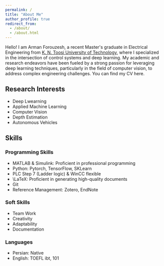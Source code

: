 ```yaml
---
permalink: /
title: "About Me"
author_profile: true
redirect_from: 
  - /about/
  - /about.html
---
```


Hello! I am Arman Forouzesh, a recent Master's graduate in Electrical Engineering from [K. N. Toosi University of Technology](https://en.kntu.ac.ir/), where I specialized in the intersection of control systems and deep learning. My academic and research endeavors have been fueled by a strong passion for leveraging deep learning techniques, particularly in the field of computer vision, to address complex engineering challenges. You can find my CV here.

## Research Interests
- Deep Lwearning
- Applied Machine Learning
- Computer Vision
- Depth Estimation
- Autonomous Vehicles

## Skills
### Programming Skills
- MATLAB & Simulink: Proficient in professional programming
- Python: Pytorch, TensorFlow, SKLearn
- PLC Step 7 (Ladder logic) & WinCC flexible
- \LaTeX\: Proficient in generating high-quality documents
- Git
- Reference Management: Zotero, EndNote

### Soft Skills
- Team Work
- Creativity
- Adaptability
- Documentation

### Languages
- Persian: Native
- English: TOEFL ibt, 101

